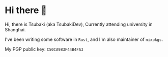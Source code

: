 # Hi there 👋

Hi, there is Tsubaki (aka TsubakiDev), Currently attending university in Shanghai.

I've been writing some software in `Rust`, and I'm also maintainer of `nixpkgs`.

My PGP public key: `C50CA983F44B4FA3`

